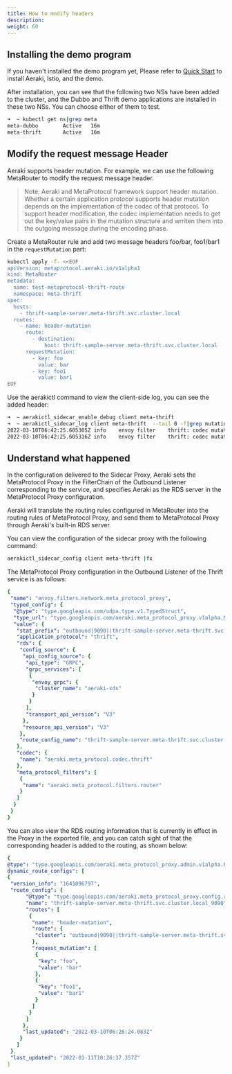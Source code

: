 ```yaml
---
title: How to modify headers
description: 
weight: 60
---
```


## Installing the demo program

If you haven't installed the demo program yet, Please refer to [Quick Start](../../quickstart/) to install Aeraki, Istio, and the demo.

After installation, you can see that the following two NSs have been added to the cluster, and the Dubbo and Thrift demo applications are installed in these two NSs. You can choose either of them to test.

```bash
➜  ~ kubectl get ns|grep meta
meta-dubbo        Active   16m
meta-thrift       Active   16m
```

## Modify the request message Header

Aeraki supports header mutation. For example, we can use the following MetaRouter to modify the request message header.

> Note: Aeraki and MetaProtocol framework support header mutation. Whether a certain application protocol supports header mutation depends on the implementation of the codec of that protocol. To support header modification, the codec implementation needs to get out the key/value pairs in the mutation structure and wrriten them into the outgoing message during the encoding phase.

Create a MetaRouter rule and add two message headers foo/bar, foo1/bar1 in the `requestMutation` part:

```bash
kubectl apply -f- <<EOF
apiVersion: metaprotocol.aeraki.io/v1alpha1
kind: MetaRouter
metadata:
  name: test-metaprotocol-thrift-route
  namespace: meta-thrift
spec:
  hosts:
    - thrift-sample-server.meta-thrift.svc.cluster.local
  routes:
    - name: header-mutation
      route:
        - destination:
            host: thrift-sample-server.meta-thrift.svc.cluster.local
      requestMutation:
        - key: foo
          value: bar
        - key: foo1
          value: bar1
EOF
```

Use the aerakictl command to view the client-side log, you can see the added header:

```bash
➜  ~ aerakictl_sidecar_enable_debug client meta-thrift
➜  ~ aerakictl_sidecar_log client meta-thrift  --tail 0 -f|grep mutation
2022-03-10T06:42:25.605305Z	info	envoy filter	thrift: codec mutation foo : bar
2022-03-10T06:42:25.605316Z	info	envoy filter	thrift: codec mutation foo1 : bar1
```

## Understand what happened

In the configuration delivered to the Sidecar Proxy, Aeraki sets the MetaProtocol Proxy in the FilterChain of the Outbound Listener corresponding to the service, and specifies Aeraki as the RDS server in the MetaProtocol Proxy configuration.

Aeraki will translate the routing rules configured in MetaRouter into the routing rules of MetaProtocol Proxy, and send them to MetaProtocol Proxy through Aeraki's built-in RDS server.

You can view the configuration of the sidecar proxy with the following command:

``` bash
aerakictl_sidecar_config client meta-thrift |fx
```

The MetaProtocol Proxy configuration in the Outbound Listener of the Thrift service is as follows:

```yaml
{
 "name": "envoy.filters.network.meta_protocol_proxy",
 "typed_config": {
  "@type": "type.googleapis.com/udpa.type.v1.TypedStruct",
  "type_url": "type.googleapis.com/aeraki.meta_protocol_proxy.v1alpha.MetaProtocolProxy",
  "value": {
   "stat_prefix": "outbound|9090||thrift-sample-server.meta-thrift.svc.cluster.local",
   "application_protocol": "thrift",
   "rds": {
    "config_source": {
     "api_config_source": {
      "api_type": "GRPC",
      "grpc_services": [
       {
        "envoy_grpc": {
         "cluster_name": "aeraki-xds"
        }
       }
      ],
      "transport_api_version": "V3"
     },
     "resource_api_version": "V3"
    },
    "route_config_name": "thrift-sample-server.meta-thrift.svc.cluster.local_9090"
   },
   "codec": {
    "name": "aeraki.meta_protocol.codec.thrift"
   },
   "meta_protocol_filters": [
    {
     "name": "aeraki.meta_protocol.filters.router"
    }
   ]
  }
 }
}
```

You can also view the RDS routing information that is currently in effect in the Proxy in the exported file, and you can catch sight of that the corresponding header is added to the routing, as shown below:

```yaml
{
@type": "type.googleapis.com/aeraki.meta_protocol_proxy.admin.v1alpha.RoutesConfigDump",
dynamic_route_configs": [
{
 "version_info": "1641896797",
 "route_config": {
      "@type": "type.googleapis.com/aeraki.meta_protocol_proxy.config.route.v1alpha.RouteConfiguration",
      "name": "thrift-sample-server.meta-thrift.svc.cluster.local_9090",
      "routes": [
       {
        "name": "header-mutation",
        "route": {
         "cluster": "outbound|9090||thrift-sample-server.meta-thrift.svc.cluster.local"
        },
        "request_mutation": [
         {
          "key": "foo",
          "value": "bar"
         },
         {
          "key": "foo1",
          "value": "bar1"
         }
        ]
       }
      ]
     },
     "last_updated": "2022-03-10T06:26:24.083Z"
    }
   ]
 },
 "last_updated": "2022-01-11T10:26:37.357Z"
}
```

